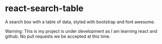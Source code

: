 # react-search-table
A search box with a table of data, styled with bootstrap and font awesome.

Warning: This is my project is under development as I am learning react and github. No pull requests we be accepted at this time.
